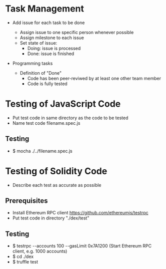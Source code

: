 # Task Management

- Add issue for each task to be done
  - Assign issue to one specific person whenever possible
  - Assign milestone to each issue
  - Set state of issue:
    - Doing: issue is processed
    - Done: issue is finished
 
- Programming tasks
  - Definition of "Done"
     - Code has been peer-reviwed by at least one other team member
     - Code is fully tested

# Testing of JavaScript Code

- Put test code in same directory as the code to be tested
- Name test code filename.spec.js

## Testing

- $ mocha ./../filename.spec.js

# Testing of Solidity Code

- Describe each test as accurate as possible

## Prerequisites

- Install Ethereum RPC client https://github.com/ethereumjs/testrpc
- Put test code in directory "./dex/test"

## Testing

- $ testrpc --accounts 100 --gasLimit 0x7A1200 (Start Ethereum RPC client, e.g. 1000 accounts)
- $ cd ./dex
- $ truffle test